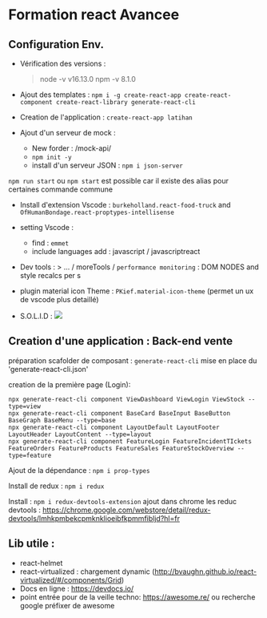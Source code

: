 # Formation react Avancee

## Configuration Env.

* Vérification des versions : 

    > node -v 
    v16.13.0
    > npm -v
    8.1.0

* Ajout des templates : 
`npm i -g create-react-app create-react-component create-react-library generate-react-cli`

* Creation de l'application :  `create-react-app latihan`
* Ajout d'un serveur de mock : 

    * New forder : /mock-api/
    * `npm init -y`
    * install d'un serveur JSON : `npm i json-server`

`npm run start` ou `npm start` est possible car il existe des alias pour certaines commande commune

* Install d'extension Vscode : `burkeholland.react-food-truck` and `OfHumanBondage.react-proptypes-intellisense`
* setting Vscode :
    * find : `emmet`
    * include languages add : javascript / javascriptreact

* Dev tools : > ... / moreTools / `performance monitoring` : DOM NODES and style recalcs per s

* plugin material icon Theme : `PKief.material-icon-theme` (permet un ux de vscode plus detaillé)

* S.O.L.I.D : 
![](https://devopedia.org/images/article/177/8101.1558682601.png)

## Creation d'une application : Back-end vente

préparation scafolder de composant : `generate-react-cli`
mise en place du 'generate-react-cli.json'

creation de la première page (Login): 
    
    npx generate-react-cli component ViewDashboard ViewLogin ViewStock --type=view
    npx generate-react-cli component BaseCard BaseInput BaseButton BaseGraph BaseMenu --type=base
    npx generate-react-cli component LayoutDefault LayoutFooter LayoutHeader LayoutContent --type=layout
    npx generate-react-cli component FeatureLogin FeatureIncidentTIckets FeatureOrders FeatureProducts FeatureSales FeatureStockOverview --type=feature

Ajout de la dépendance : `npm i prop-types`

Install de redux : `npm i redux`

Install : `npm i redux-devtools-extension`
ajout dans chrome les reduc devtools : https://chrome.google.com/webstore/detail/redux-devtools/lmhkpmbekcpmknklioeibfkpmmfibljd?hl=fr


## Lib utile : 

* react-helmet
* react-virtualized : chargement dynamic (http://bvaughn.github.io/react-virtualized/#/components/Grid)
* Docs en ligne : https://devdocs.io/
* point entrée pour de la veille techno: https://awesome.re/ ou recherche google préfixer de awesome